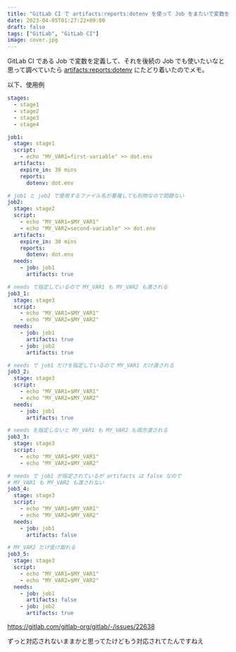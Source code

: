```yaml
---
title: "GitLab CI で artifacts:reports:dotenv を使って Job をまたいで変数を渡す"
date: 2023-04-05T01:27:22+09:00
draft: false
tags: ["GitLab", "GitLab CI"]
image: cover.jpg
---
```


GitLab CI である Job で変数を定義して、それを後続の Job でも使いたいなと思って調べていたら
[artifacts:reports:dotenv](https://docs.gitlab.com/ee/ci/yaml/artifacts_reports.html#artifactsreportsdotenv) にたどり着いたのでメモ。

以下、使用例

```yaml
stages:
  - stage1
  - stage2
  - stage3
  - stage4

job1:
  stage: stage1
  script:
    - echo "MY_VAR1=first-variable" >> dot.env
  artifacts:
    expire_in: 30 mins
    reports:
      dotenv: dot.env

# job1 と job2 で使用するファイル名が重複しても別物なので問題ない
job2:
  stage: stage2
  script:
    - echo "MY_VAR1=$MY_VAR1"
    - echo "MY_VAR2=second-variable" >> dot.env
  artifacts:
    expire_in: 30 mins
    reports:
      dotenv: dot.env
  needs:
    - job: job1
      artifacts: true

# needs で指定しているので MY_VAR1 も MY_VAR2 も渡される
job3_1:
  stage: stage3
  script:
    - echo "MY_VAR1=$MY_VAR1"
    - echo "MY_VAR2=$MY_VAR2"
  needs:
    - job: job1
      artifacts: true
    - job: job2
      artifacts: true

# needs で job1 だけを指定しているので MY_VAR1 だけ渡される
job3_2:
  stage: stage3
  script:
    - echo "MY_VAR1=$MY_VAR1"
    - echo "MY_VAR2=$MY_VAR2"
  needs:
    - job: job1
      artifacts: true

# needs を指定しないと MY_VAR1 も MY_VAR2 も両方渡される
job3_3:
  stage: stage3
  script:
    - echo "MY_VAR1=$MY_VAR1"
    - echo "MY_VAR2=$MY_VAR2"

# needs で job1 が指定されているが artifacts は false なので
# MY_VAR1 も MY_VAR2 も渡されない
job3_4:
  stage: stage3
  script:
    - echo "MY_VAR1=$MY_VAR1"
    - echo "MY_VAR2=$MY_VAR2"
  needs:
    - job: job1
      artifacts: false

# MY_VAR2 だけ受け取れる
job3_5:
  stage: stage3
  script:
    - echo "MY_VAR1=$MY_VAR1"
    - echo "MY_VAR2=$MY_VAR2"
  needs:
    - job: job1
      artifacts: false
    - job: job2
      artifacts: true
```

https://gitlab.com/gitlab-org/gitlab/-/issues/22638

ずっと対応されないままかと思ってたけどもう対応されてたんですねえ
